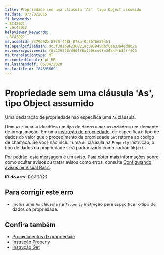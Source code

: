 ```yaml
---
title: Propriedade sem uma cláusula 'As', tipo Object assumido
ms.date: 07/20/2015
f1_keywords:
- BC42022
- vbc42022
helpviewer_keywords:
- BC42022
ms.assetid: 3379692b-8278-4488-878a-0afb76e554b1
ms.openlocfilehash: dc3f3d1b9b236821ac693945dbf6aa30a4eddc2a
ms.sourcegitcommit: f8c270376ed905f6a8896ce0fe25b4f4b38ff498
ms.translationtype: MT
ms.contentlocale: pt-BR
ms.lasthandoff: 06/04/2020
ms.locfileid: "84395669"
---
```

# <a name="property-without-an-as-clause-type-of-object-assumed"></a>Propriedade sem uma cláusula 'As', tipo Object assumido
Uma declaração de propriedade não especifica uma `As` cláusula.  
  
 Uma `As` cláusula identifica um tipo de dados a ser associado a um elemento de programação. Em uma [instrução de propriedade](../language-reference/statements/property-statement.md), ele especifica o tipo de dados do valor que o procedimento da propriedade `Get` retorna ao código de chamada. Se você não incluir uma `As` cláusula na `Property` instrução, o tipo de dados da propriedade será padronizado como padrão `Object` .  
  
 Por padrão, esta mensagem é um aviso. Para obter mais informações sobre como ocultar avisos ou tratar avisos como erros, consulte [Configurando avisos no Visual Basic](/visualstudio/ide/configuring-warnings-in-visual-basic).  
  
 **ID do erro:** BC42022  
  
## <a name="to-correct-this-error"></a>Para corrigir este erro  
  
- Inclua uma `As` cláusula na `Property` instrução para especificar o tipo de dados da propriedade.  
  
## <a name="see-also"></a>Confira também

- [Procedimentos de propriedade](../programming-guide/language-features/procedures/property-procedures.md)
- [Instrução Property](../language-reference/statements/property-statement.md)
- [Instrução Get](../language-reference/statements/get-statement.md)
